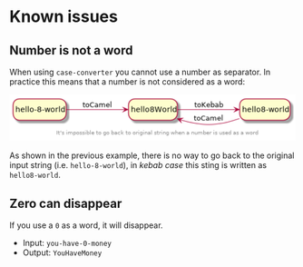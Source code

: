Known issues
============

Number is not a word
--------------------

When using `case-converter` you cannot use a number as separator. In practice 
this means that a number is not considered as a word: 

![Phing targets](./number-problem.png "Phing targets")

As shown in the previous example, there is no way to go back to the original 
input string (i.e. `hello-8-world`), in _kebab case_ this sting is written as 
`hello8-world`.  

Zero can disappear
------------------

If you use a `0` as a word, it will disappear.

- Input: `you-have-0-money`
- Output: `YouHaveMoney`
